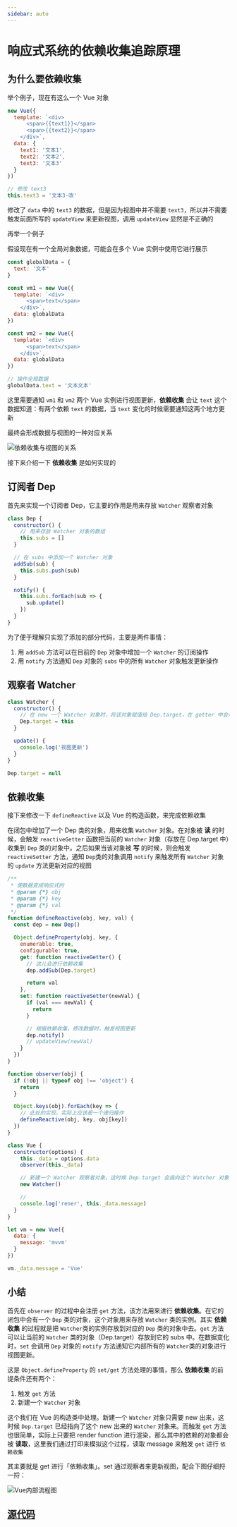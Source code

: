```yaml
---
sidebar: auto
---
```


# 响应式系统的依赖收集追踪原理

## 为什么要依赖收集

举个例子，现在有这么一个 Vue 对象

```javascript
new Vue({
  template: `<div>
      <span>{{text1}}</span>
      <span>{{text2}}</span>
    </div>`,
  data: {
    text1: '文本1',
    text2: '文本2',
    text3: '文本3'
  }
})

// 修改 text3
this.text3 = '文本3-改'
```

修改了 `data` 中的 `text3` 的数据，但是因为视图中并不需要 `text3`，所以并不需要触发前面所写的 `updateView` 来更新视图，调用 `updateView` 显然是不正确的

再举一个例子

假设现在有一个全局对象数据，可能会在多个 Vue 实例中使用它进行展示

```javascript
const globalData = {
  text: '文本'
}

const vm1 = new Vue({
  template: `<div>
      <span>text</span>
    </div>`,
  data: globalData
})

const vm2 = new Vue({
  template: `<div>
      <span>text</span>
    </div>`,
  data: globalData
})

// 操作全局数据
globalData.text = '文本文本'
```

这里需要通知 `vm1` 和 `vm2` 两个 Vue 实例进行视图更新，**依赖收集** 会让 `text` 这个数据知道：有两个依赖 `text` 的数据，当 `text` 变化的时候需要通知这两个地方更新

最终会形成数据与视图的一种对应关系

![依赖收集与视图的关系](./image/001007.png)

接下来介绍一下 **依赖收集** 是如何实现的

## 订阅者 Dep

首先来实现一个订阅者 Dep，它主要的作用是用来存放 `Watcher` 观察者对象

```javascript
class Dep {
  constructor() {
    // 用来存放 Watcher 对象的数组
    this.subs = []
  }

  // 在 subs 中添加一个 Watcher 对象
  addSub(sub) {
    this.subs.push(sub)
  }

  notify() {
    this.subs.forEach(sub => {
      sub.update()
    })
  }
}
```

为了便于理解只实现了添加的部分代码，主要是两件事情：

1.  用 `addSub` 方法可以在目前的 `Dep` 对象中增加一个 `Watcher` 的订阅操作
1.  用 `notify` 方法通知 `Dep` 对象的 `subs` 中的所有 `Watcher` 对象触发更新操作

## 观察者 Watcher

```javascript
class Watcher {
  constructor() {
    // 在 new 一个 Watcher 对象时，将该对象赋值给 Dep.target，在 getter 中会用到
    Dep.target = this
  }

  update() {
    console.log('视图更新')
  }
}

Dep.target = null
```

## 依赖收集

接下来修改一下 `defineReactive` 以及 Vue 的构造函数，来完成依赖收集

在闭包中增加了一个 Dep 类的对象，用来收集 `Watcher` 对象。在对象被 **读** 的时候，会触发 `reactiveGetter` 函数把当前的 `Watcher` 对象（存放在 Dep.target 中）收集到 `Dep` 类的对象中。之后如果当该对象被 **写** 的时候，则会触发 `reactiveSetter` 方法，通知 `Dep`类的对象调用 `notify` 来触发所有 `Watcher` 对象的 `update` 方法更新对应的视图

```javascript
/**
 * 使数据变成响应式的
 * @param {*} obj
 * @param {*} key
 * @param {*} val
 */
function defineReactive(obj, key, val) {
  const dep = new Dep()

  Object.defineProperty(obj, key, {
    enumerable: true,
    configurable: true,
    get: function reactiveGetter() {
      // 这儿会进行依赖收集
      dep.addSub(Dep.target)

      return val
    },
    set: function reactiveSetter(newVal) {
      if (val === newVal) {
        return
      }

      // 根据依赖收集，修改数据时，触发视图更新
      dep.notify()
      // updateView(newVal)
    }
  })
}

function observer(obj) {
  if (!obj || typeof obj !== 'object') {
    return
  }

  Object.keys(obj).forEach(key => {
    // 此处的实现，实际上应该是一个递归操作
    defineReactive(obj, key, obj[key])
  })
}

class Vue {
  constructor(options) {
    this._data = options.data
    observer(this._data)

    // 新建一个 Watcher 观察者对象，这时候 Dep.target 会指向这个 Watcher 对象
    new Watcher()

    //
    console.log('rener', this._data.message)
  }
}

let vm = new Vue({
  data: {
    message: 'mvvm'
  }
})

vm._data.message = 'Vue'
```

## 小结

首先在 `observer` 的过程中会注册 `get` 方法，该方法用来进行 **依赖收集**。在它的闭包中会有一个 `Dep` 类的对象，这个对象用来存放 `Watcher` 类的实例。其实 **依赖收集** 的过程就是把 `Watcher`类的实例存放到对应的 `Dep` 类的对象中去。`get` 方法可以让当前的 `Watcher` 类的对象（Dep.target）存放到它的 subs 中。在数据变化时，`set` 会调用 `Dep` 对象的 `notify` 方法通知它内部所有的 `Watcher`类的对象进行视图更新。

这是 `Object.defineProperty` 的 `set/get` 方法处理的事情，那么 **依赖收集** 的前提条件还有两个：

1.  触发 `get` 方法
1.  新建一个 `Watcher` 对象

这个我们在 Vue 的构造类中处理。新建一个 `Watcher` 对象只需要 new 出来，这时候 `Dep.target` 已经指向了这个 new 出来的 `Watcher` 对象来。而触发 `get` 方法也很简单，实际上只要把 render function 进行渲染，那么其中的依赖的对象都会被 **读取**，这里我们通过打印来模拟这个过程，读取 message 来触发 `get` 进行 `依赖收集`

其主要就是 get 进行「依赖收集」。set 通过观察者来更新视图，配合下图仔细捋一捋：

![Vue内部流程图](./image/001001.png)

## [源代码](https://jsfiddle.net/zuoyi615/q5oum21j/)
